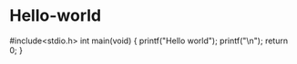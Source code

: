 # Hello-world
#include<stdio.h>
int main(void)
{
  printf("Hello world");
  printf("\n");
  return 0;
}
